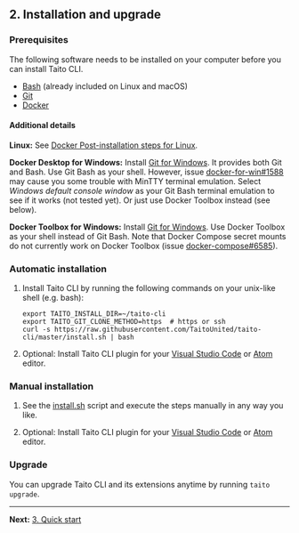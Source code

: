 ## 2. Installation and upgrade

### Prerequisites

The following software needs to be installed on your computer before you can install Taito CLI.

- [Bash](<https://en.wikipedia.org/wiki/Bash_(Unix_shell)>) (already included on Linux and macOS)
- [Git](https://git-scm.com/)
- [Docker](https://docs.docker.com/install/)

#### Additional details

**Linux:** See [Docker Post-installation steps for Linux](https://docs.docker.com/install/linux/linux-postinstall/).

**Docker Desktop for Windows:** Install [Git for Windows](https://gitforwindows.org/). It provides both Git and Bash. Use Git Bash as your shell. However, issue [docker-for-win#1588](https://github.com/docker/for-win/issues/1588) may cause you some trouble with MinTTY terminal emulation. Select *Windows default console window* as your Git Bash terminal emulation to see if it works (not tested yet). Or just use Docker Toolbox instead (see below).

**Docker Toolbox for Windows:** Install [Git for Windows](https://gitforwindows.org/). Use Docker Toolbox as your shell instead of Git Bash. Note that Docker Compose secret mounts do not currently work on Docker Toolbox (issue [docker-compose#6585](https://github.com/docker/compose/issues/6585)).

### Automatic installation

1. Install Taito CLI by running the following commands on your unix-like shell (e.g. bash):

    ```shell
    export TAITO_INSTALL_DIR=~/taito-cli
    export TAITO_GIT_CLONE_METHOD=https  # https or ssh
    curl -s https://raw.githubusercontent.com/TaitoUnited/taito-cli/master/install.sh | bash
    ```

2. Optional: Install Taito CLI plugin for your [Visual Studio Code](https://github.com/TaitoUnited/vscode-taito-cli) or [Atom](https://atom.io/packages/atom-taito-cli) editor.

### Manual installation

1. See the [install.sh](https://github.com/TaitoUnited/taito-cli/blob/master/install.sh) script and execute the steps manually in any way you like.

2. Optional: Install Taito CLI plugin for your [Visual Studio Code](https://github.com/TaitoUnited/vscode-taito-cli) or [Atom](https://atom.io/packages/atom-taito-cli) editor.

### Upgrade

You can upgrade Taito CLI and its extensions anytime by running `taito upgrade`.

---

**Next:** [3. Quick start](03-quick-start.md)
